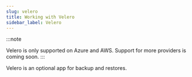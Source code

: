 ```yaml
---
slug: velero
title: Working with Velero
sidebar_label: Velero
---
```


:::note

Velero is only supported on Azure and AWS. Support for more providers is coming soon.
:::

Velero is an optional app for backup and restores.
